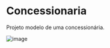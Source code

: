 # Concessionaria
Projeto modelo de uma concessionária.


![image](https://github.com/CloretoJannuzzi/Concessionaria/assets/100159466/1f0fb001-b2f0-44fb-b9f0-f744556d3a7c)
